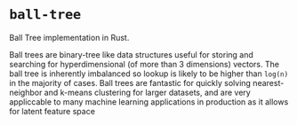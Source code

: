 # `ball-tree`

Ball Tree implementation in Rust.

Ball trees are binary-tree like data structures useful for storing and searching for hyperdimensional (of more than 3 dimensions) vectors. The ball tree is inherently imbalanced so lookup is likely to be higher than `log(n)` in the majority of cases. Ball trees are fantastic for quickly solving nearest-neighbor and k-means clustering for larger datasets, and are very appliccable to many machine learning applications in production as it allows for latent feature space 